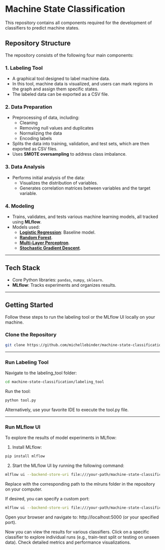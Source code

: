 # Machine State Classification

This repository contains all components required for the development of classifiers to predict machine states.

## Repository Structure

The repository consists of the following four main components:

### 1. **Labeling Tool**
- A graphical tool designed to label machine data.
- In this tool, machine data is visualized, and users can mark regions in the graph and assign them specific states.
- The labeled data can be exported as a CSV file.

### 2. **Data Preparation**
- Preprocessing of data, including:
  - Cleaning
  - Removing null values and duplicates
  - Normalizing the data
  - Encoding labels
- Splits the data into training, validation, and test sets, which are then exported as CSV files.
- Uses **SMOTE oversampling** to address class imbalance.

### 3. **Data Analysis**
- Performs initial analysis of the data:
  - Visualizes the distribution of variables.
  - Generates correlation matrices between variables and the target variable.

### 4. **Modeling**
- Trains, validates, and tests various machine learning models, all tracked using **MLflow**.
- Models used:
  - **[Logistic Regression](modeling/logistic_regression)**: Baseline model.
  - **[Random Forest](modeling/random_forest)**.
  - **[Multi-Layer Perceptron](modeling/multi_layer_perceptron)**.
  - **[Stochastic Gradient Descent](modeling/stochastic_gradient_descent)**.

---

## Tech Stack
- Core Python libraries: `pandas`, `numpy`, `sklearn`.
- **MLflow**: Tracks experiments and organizes results.

---

## Getting Started
Follow these steps to run the labeling tool or the MLflow UI locally on your machine.

### Clone the Repository
```bash
git clone https://github.com/michellebinder/machine-state-classification.git
```


***

### Run Labeling Tool
Navigate to the labeling_tool folder:
```bash
cd machine-state-classification/labeling_tool
```
Run the tool:
```bash
python tool.py
```
Alternatively, use your favorite IDE to execute the tool.py file.

***


### Run MLflow UI
To explore the results of model experiments in MLflow:

1. Install MLflow:
```bash
pip install mlflow
```

2. Start the MLflow UI by running the following command:
```bash
mlflow ui --backend-store-uri file:///your-path/machine-state-classification/mlruns
```
Replace <your-path> with the corresponding path to the mlruns folder in the repository on your computer.

If desired, you can specify a custom port:
```bash
mlflow ui --backend-store-uri file:///your-path/machine-state-classification/mlruns --port 1234
```
Open your browser and navigate to:
http://localhost:5000 (or your specified port).

Now you can view the results for various classifiers.
Click on a specific classifier to explore individual runs (e.g., train-test split or testing on unseen data).
Check detailed metrics and performance visualizations.
